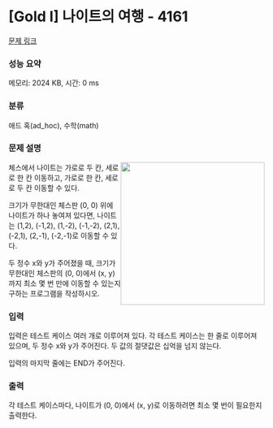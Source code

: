 # [Gold I] 나이트의 여행 - 4161 

[문제 링크](https://www.acmicpc.net/problem/4161) 

### 성능 요약

메모리: 2024 KB, 시간: 0 ms

### 분류

애드 혹(ad_hoc), 수학(math)

### 문제 설명

<p><img alt="" src="https://www.acmicpc.net/upload/images/chess(1).png" style="float:right; height:281px; width:283px">체스에서 나이트는 가로로 두 칸, 세로로 한 칸 이동하고, 가로로 한 칸, 세로로 두 칸 이동할 수 있다.</p>

<p>크기가 무한대인 체스판 (0, 0) 위에 나이트가 하나 놓여져 있다면, 나이트는 (1,2), (-1,2), (1,-2), (-1,-2), (2,1), (-2,1), (2,-1), (-2,-1)로 이동할 수 있다.</p>

<p>두 정수 x와 y가 주어졌을 때, 크기가 무한대인 체스판의 (0, 0)에서 (x, y)까지 최소 몇 번 만에 이동할 수 있는지 구하는 프로그램을 작성하시오.</p>

### 입력 

 <p>입력은 테스트 케이스 여러 개로 이루어져 있다. 각 테스트 케이스는 한 줄로 이루어져 있으며, 두 정수 x와 y가 주어진다. 두 값의 절댓값은 십억을 넘지 않는다.</p>

<p>입력의 마지막 줄에는 END가 주어진다.</p>

### 출력 

 <p>각 테스트 케이스마다, 나이트가 (0, 0)에서 (x, y)로 이동하려면 최소 몇 번이 필요한지 출력한다.</p>

